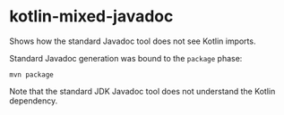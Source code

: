 # kotlin-mixed-javadoc
Shows how the standard Javadoc tool does not see Kotlin imports.

Standard Javadoc generation was bound to the `package` phase:
```
mvn package
```

Note that the standard JDK Javadoc tool does not understand the Kotlin dependency.